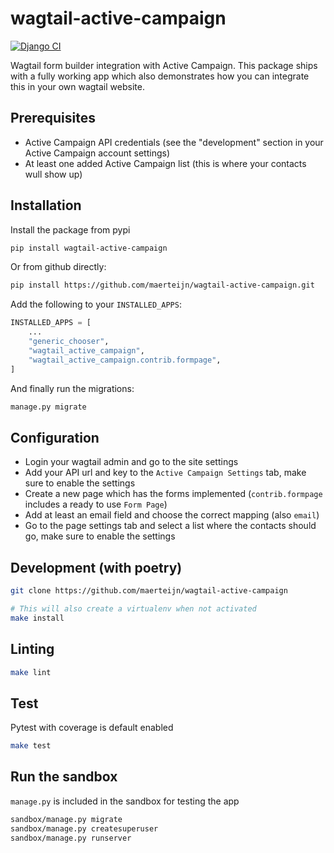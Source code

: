 # wagtail-active-campaign
[![Django CI](https://github.com/maerteijn/wagtail-active-campaign/actions/workflows/ci.yml/badge.svg)](https://github.com/maerteijn/wagtail-active-campaign/actions/workflows/ci.yml)

Wagtail form builder integration with Active Campaign. This package ships with a fully working app which also demonstrates
how you can integrate this in your own wagtail website.

## Prerequisites
- Active Campaign API credentials (see the "development" section in your Active Campaign account settings)
- At least one added Active Campaign list (this is where your contacts wull show up)


## Installation
Install the package from pypi
```bash
pip install wagtail-active-campaign
```

Or from github directly:
```bash
pip install https://github.com/maerteijn/wagtail-active-campaign.git
```

Add the following to your `INSTALLED_APPS`:
```python
INSTALLED_APPS = [
    ...
    "generic_chooser",
    "wagtail_active_campaign",
    "wagtail_active_campaign.contrib.formpage",
]
```

And finally run the migrations:
```bash
manage.py migrate
```

## Configuration
- Login your wagtail admin and go to the site settings
- Add your API url and key to the `Active Campaign Settings` tab, make sure to enable the settings
- Create a new page which has the forms implemented  (`contrib.formpage` includes a ready to use `Form Page`)
- Add at least an email field and choose the correct mapping (also `email`)
- Go to the page settings tab and select a list where the contacts should go, make sure to enable the settings


## Development (with poetry)
```bash
git clone https://github.com/maerteijn/wagtail-active-campaign

# This will also create a virtualenv when not activated
make install
```

## Linting
```bash
make lint
```

## Test
Pytest with coverage is default enabled
```bash
make test
```

## Run the sandbox
`manage.py` is included in the sandbox for testing the app
```bash
sandbox/manage.py migrate
sandbox/manage.py createsuperuser
sandbox/manage.py runserver
```

